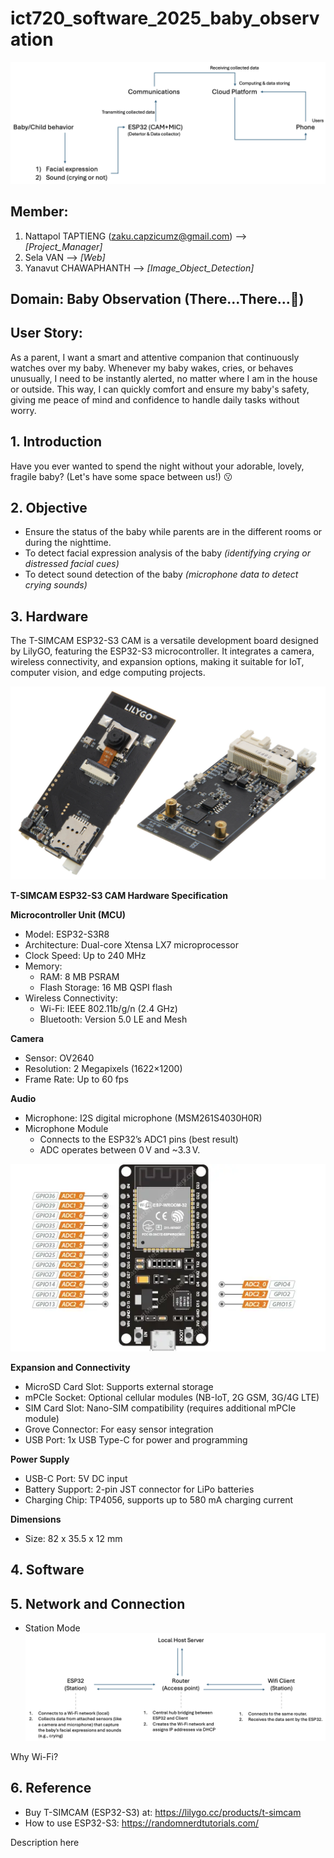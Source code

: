 # ict720_software_2025_baby_observation

![Alt text](images/diagram_1.png)

## Member:
1. Nattapol TAPTIENG (zaku.capzicumz@gmail.com) --> _[Project_Manager]_
2. Sela VAN --> _[Web]_
3. Yanavut CHAWAPHANTH --> _[Image_Object_Detection]_

## Domain: Baby Observation (There...There...🥰)


## User Story:
As a parent, I want a smart and attentive companion that continuously watches over my baby. Whenever my baby wakes, cries, or behaves unusually, I need to be instantly alerted, no matter where I am in the house or outside. This way, I can quickly comfort and ensure my baby's safety, giving me peace of mind and confidence to handle daily tasks without worry.


## 1. **Introduction**
Have you ever wanted to spend the night without your adorable, lovely, fragile baby? (Let's have some space between us!) 😗


## 2. **Objective**
- Ensure the status of the baby while parents are in the different rooms or during the nighttime.
- To detect facial expression analysis of the baby _(identifying crying or distressed facial cues)_
- To detect sound detection of the baby _(microphone data to detect crying sounds)_


## 3. **Hardware**

The T-SIMCAM ESP32-S3 CAM is a versatile development board designed by LilyGO, featuring the ESP32-S3 microcontroller. It integrates a camera, wireless connectivity, and expansion options, making it suitable for IoT, computer vision, and edge computing projects.

<!-- ![Alt text](images/ESP32-S3-camera-board.jpg) -->
<!-- img src="images/ESP32-S3-camera-board.jpg" width="600" -->
<!-- to adjust the width and position "center", "left", or "right" -->
<p align="center">
  <img src="images/ESP32-S3-camera-board.jpg" width="600">
</p>


**T-SIMCAM ESP32-S3 CAM Hardware Specification**

**Microcontroller Unit (MCU)**
- Model: ESP32-S3R8
- Architecture: Dual-core Xtensa LX7 microprocessor
- Clock Speed: Up to 240 MHz
- Memory:
  - RAM: 8 MB PSRAM
  - Flash Storage: 16 MB QSPI flash
- Wireless Connectivity:
  - Wi-Fi: IEEE 802.11b/g/n (2.4 GHz)
  - Bluetooth: Version 5.0 LE and Mesh

**Camera**
- Sensor: OV2640
- Resolution: 2 Megapixels (1622×1200)
- Frame Rate: Up to 60 fps

**Audio**
- Microphone: I2S digital microphone (MSM261S4030H0R)
- Microphone Module
  - Connects to the ESP32’s ADC1 pins (best result)
  - ADC operates between 0 V and ~3.3 V.

![Alt text](images/ESP32-ADC-Pins.png)


**Expansion and Connectivity**
- MicroSD Card Slot: Supports external storage
- mPCIe Socket: Optional cellular modules (NB-IoT, 2G GSM, 3G/4G LTE)
- SIM Card Slot: Nano-SIM compatibility (requires additional mPCIe module)
- Grove Connector: For easy sensor integration
- USB Port: 1x USB Type-C for power and programming

**Power Supply**
- USB-C Port: 5V DC input
- Battery Support: 2-pin JST connector for LiPo batteries
- Charging Chip: TP4056, supports up to 580 mA charging current

**Dimensions**
- Size: 82 x 35.5 x 12 mm

## 4. **Software**

## 5. **Network and Connection**
- Station Mode
![Alt text](images/NaC.png)

Why Wi-Fi?

## 6. **Reference**
- Buy T-SIMCAM (ESP32-S3) at: https://lilygo.cc/products/t-simcam
- How to use ESP32-S3: https://randomnerdtutorials.com/

Description here
